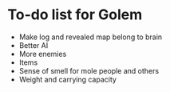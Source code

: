 # To-do list for Golem

* Make log and revealed map belong to brain
* Better AI
* More enemies
* Items
* Sense of smell for mole people and others
* Weight and carrying capacity